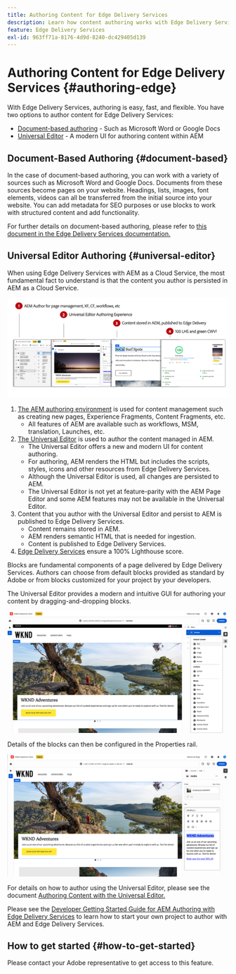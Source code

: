 ```yaml
---
title: Authoring Content for Edge Delivery Services
description: Learn how content authoring works with Edge Delivery Services and how to author AEM content with Edge Delivery Services.
feature: Edge Delivery Services
exl-id: 963ff71a-8176-4d9d-8240-dc429405d139
---
```

# Authoring Content for Edge Delivery Services {#authoring-edge}

With Edge Delivery Services, authoring is easy, fast, and flexible. You have two options to author content for Edge Delivery Services:

* [Document-based authoring](#document-based) - Such as Microsoft Word or Google Docs
* [Universal Editor](#universal-editor) - A modern UI for authoring content within AEM

## Document-Based Authoring {#document-based}

In the case of document-based authoring, you can work with a variety of sources such as Microsoft Word and Google Docs. Documents from these sources become pages on your website. Headings, lists, images, font elements, videos can all be transferred from the initial source into your website. You can add metadata for SEO purposes or use blocks to work with structured content and add functionality.

For further details on document-based authoring, please refer to [this document in the Edge Delivery Services documentation.](/help/edge/docs/authoring.md)

## Universal Editor Authoring {#universal-editor}

When using Edge Delivery Services with AEM as a Cloud Service, the most fundamental fact to understand is that the content you author is persisted in AEM as a Cloud Service.

![How AEM authoring works with Edge Delivery Services](assets/how-aem-edge-works.png)

1. [The AEM authoring environment](/help/sites-cloud/authoring/quick-start.md) is used for content management such as creating new pages, Experience Fragments, Content Fragments, etc.
   * All features of AEM are available such as workflows, MSM, translation, Launches, etc.
1. [The Universal Editor](/help/implementing/universal-editor/authoring.md) is used to author the content managed in AEM.
   * The Universal Editor offers a new and modern UI for content authoring.
   * For authoring, AEM renders the HTML but includes the scripts, styles, icons and other resources from Edge Delivery Services.
   * Although the Universal Editor is used, all changes are persisted to AEM.
   * The Universal Editor is not yet at feature-parity with the AEM Page Editor and some AEM features may not be available in the Universal Editor.
1. Content that you author with the Universal Editor and persist to AEM is published to Edge Delivery Services.
   * Content remains stored in AEM.
   * AEM renders semantic HTML that is needed for ingestion.
   * Content is published to Edge Delivery Services.
1. [Edge Delivery Services](/help/edge/developer/keeping-it-100.md) ensure a 100% Lighthouse score.

Blocks are fundamental components of a page delivered by Edge Delivery Services. Authors can choose from default blocks provided as standard by Adobe or from blocks customized for your project by your developers.

The Universal Editor provides a modern and intuitive GUI for authoring your content by dragging-and-dropping blocks.

![Dragging-and-dropping blocks in the Universal Editor](assets/blocks.png)

Details of the blocks can then be configured in the Properties rail.

![Configuring block properties](assets/block-properties.png)

For details on how to author using the Universal Editor, please see the document [Authoring Content with the Universal Editor.](/help/implementing/universal-editor/authoring.md)

Please see the [Developer Getting Started Guide for AEM Authoring with Edge Delivery Services](/help/edge/edge-dev-getting-started.md) to learn how to start your own project to author with AEM and Edge Delivery Services.

## How to get started {#how-to-get-started}

Please contact your Adobe representative to get access to this feature.
